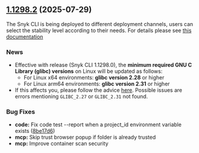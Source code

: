 ## [1.1298.2](https://github.com/snyk/snyk/compare/v1.1298.1...v1.1298.2) (2025-07-29)

The Snyk CLI is being deployed to different deployment channels, users can select the stability level according to their needs. For details please see [this documentation](https://docs.snyk.io/snyk-cli/releases-and-channels-for-the-snyk-cli)

### News

* Effective with release (Snyk CLI 1.1298.0), the **minimum required GNU C Library (glibc) versions** on Linux will be updated as follows:
    * For Linux x64 environments: **glibc version 2.28** or higher
    * For Linux arm64 environments: **glibc version 2.31** or higher
* If this affects you, please follow the advice [here](https://updates.snyk.io/upcoming-changes-to-snyk-cli-glibc-requirements-for-linux-environments-316315). Possible issues are errors mentioning `GLIBC_2.27` or `GLIBC_2.31` not found.

### Bug Fixes

* **code:** Fix code test --report when a project_id environment variable exists ([8be17d6](https://github.com/snyk/cli/commit/8be17d6580fe3a41ba7d9337662116f10f596742))
* **mcp:** Skip trust browser popup if folder is already trusted
* **mcp:** Improve container scan security
